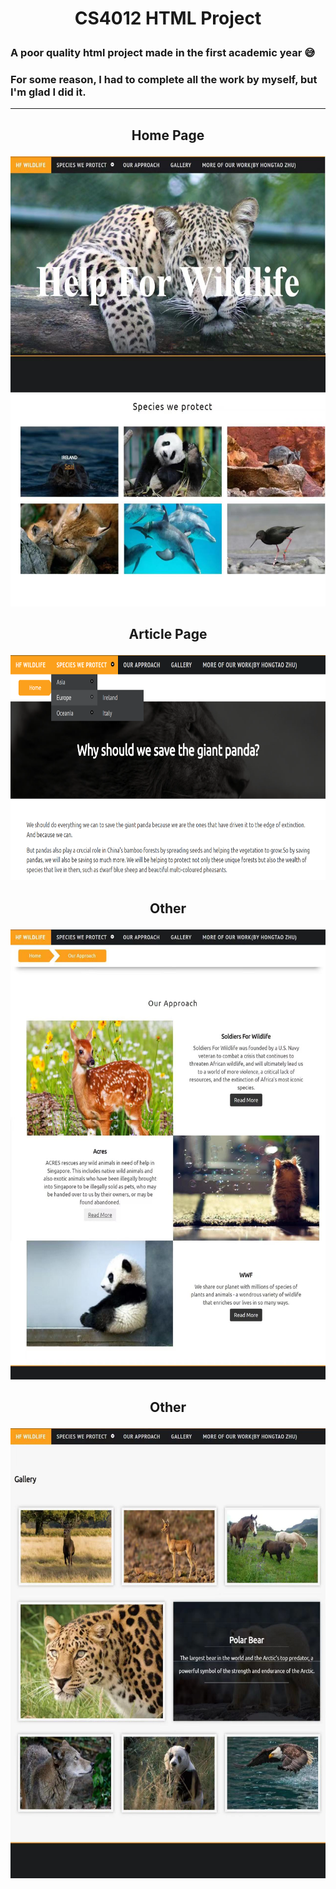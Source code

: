 # <p align="center"> CS4012 HTML Project </p>
### A poor quality html project made in the first academic year 😅 
### For some reason, I had to complete all the work by myself, but I'm glad I did it.

---

## <p align="center"> Home Page </p>
<div align=center>
<img src="https://github.com/Nansun1202/CS4012-Html-Project/blob/main/overview/homepage.jpg?raw=true" width="600" height="720">
</div>

## <p align="center"> Article Page </p>
<div align=center>
<img src="https://github.com/Nansun1202/CS4012-Html-Project/blob/main/overview/article.png?raw=true" width="700" height="360">
</div>

## <p align="center"> Other </p>
<div align=center>
<img src="https://github.com/Nansun1202/CS4012-Html-Project/blob/main/overview/intro.jpg?raw=true" width="600" height="720">
</div>

## <p align="center"> Other </p>
<div align=center>
<img src="https://github.com/Nansun1202/CS4012-Html-Project/blob/main/overview/gallery.jpg?raw=true" width="600" height="720">
</div>
